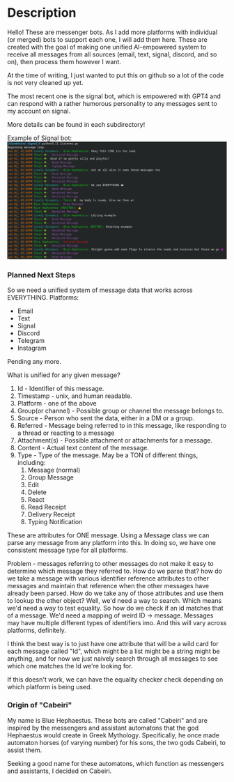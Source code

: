 # Description

Hello! These are messenger bots. As I add more platforms with individual (or merged) bots to support each one, I will add them here. These are created with the goal of making one unified AI-empowered system to receive all messages from all sources (email, text, signal, discord, and so on), then process them however I want. 

At the time of writing, I just wanted to put this on github so a lot of the code is not very cleaned up yet. 

The most recent one is the signal bot, which is empowered with GPT4 and can respond with a rather humorous personality to any messages sent to my account on signal.

More details can be found in each subdirectory!

Example of Signal bot: ![Signal bot](signal/example.png)

### Planned Next Steps
So we need a unified system of message data that works across EVERYTHING.
Platforms:
* Email
* Text
* Signal
* Discord
* Telegram
* Instagram

Pending any more.

What is unified for any given message?
1. Id - Identifier of this message. 
2. Timestamp - unix, and human readable.
3. Platform - one of the above
4. Group(or channel) - Possible group or channel the message belongs to.
5. Source - Person who sent the data, either in a DM or a group.
6. Referred - Message being referred to in this message, like responding to a thread or reacting to a message
7. Attachment(s) - Possible attachment or attachments for a message.
8. Content - Actual text content of the message.
9. Type - Type of the message. May be a TON of different things, including:
   1. Message (normal)
   2. Group Message
   3. Edit
   4. Delete
   5. React
   6. Read Receipt
   7. Delivery Receipt
   8. Typing Notification
    
These are attributes for ONE message. Using a Message class we can parse any message from any platform into this.
In doing so, we have one consistent message type for all platforms. 

Problem - messages referring to other messages do not make it easy to determine which message they referred to.
How do we parse that? 
    how do we take a message with various identifier reference attributes to other messages and maintain that reference
    when the other messages have already been parsed. How do we take any of those attributes and use them to lookup
    the other object? Well, we'd need a way to search. Which means we'd need a way to test equality. So how do we
    check if an id matches that of a message. We'd need a mapping of weird ID -> message. Messages may have multiple
    different types of identifiers imo. And this will vary across platforms, definitely. 

I think the best way is to just have one attribute that will be a wild card for each message called "Id", which 
    might be a list might be a string might be anything, and for now we just naively search through all messages
    to see which one matches the Id we're looking for. 

If this doesn't work, we can have the equality checker check depending on which platform is being used.

### Origin of "Cabeiri"
My name is Blue Hephaestus. These bots are called "Cabeiri" and are inspired by the messengers and assistant automatons that the god Hephaestus would create in Greek Mythology. Specifically, he once made automaton horses (of varying number) for his sons, the two gods Cabeiri, to assist them. 

Seeking a good name for these automatons, which function as messengers and assistants, I decided on Cabeiri. 